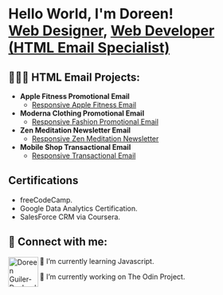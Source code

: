<h1>Hello World, I'm Doreen! <br/><a href="https://Doreen-Guiler.github.io target="_blank">Web Designer</a>, <a href="https://www.linkedin.com/in/doreenguiler target="_blank">Web Developer (HTML Email Specialist)</a>

<h2>👩🏽‍💻 HTML Email Projects:</h2>

- <b>Apple Fitness Promotional Email</b>
  - [Responsive Apple Fitness Email](https://doreen-guiler.github.io/Apple-Fitness-HTML-Email/)
- <b>Moderna Clothing Promotional Email</b>
  - [Responsive Fashion Promotional Email](https://doreen-guiler.github.io/Moderna-Apparel-HTML-Email/)
- <b>Zen Meditation Newsletter Email</b>
  - [Responsive Zen Meditation Newsletter](https://doreen-guiler.github.io/Zen-Meditation-HTML-Email/)
- <b>Mobile Shop Transactional Email</b>
  - [Responsive Transactional Email](https://doreen-guiler.github.io/Mobile-Shop-HTML-Email/)
  
<h2>Certifications</h2>

- freeCodeCamp.
- Google Data Analytics Certification.
- SalesForce CRM via Coursera.

<h2> 🤳 Connect with me:</h2>


[<img align="left" alt="Doreen Guiler-Deslandes | LinkedIn" width="60px" src="https://i.ibb.co/3zn6mW3/linkedin.png" target="_blank" />][linkedin]



[linkedin]: www.linkedin.com/in/doreenguiler

  🌱 I’m currently learning Javascript.
  
   🔭 I’m currently working on The Odin Project.

<!--
**joshmadakor1/joshmadakor1** is a ✨ _special_ ✨ repository because its `README.md` (this file) appears on your GitHub profile.

Here are some ideas to get you started:



- 👯 I’m looking to collaborate on ...
- 🤔 I’m looking for help with ...
- 💬 Ask me about ...
- 📫 How to reach me: ...
- 😄 Pronouns: ...
- ⚡ Fun fact: ...
-->
